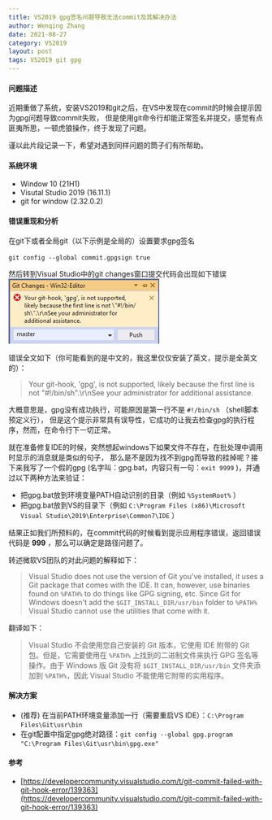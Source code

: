 ```yaml
---
title: VS2019 gpg签名问题导致无法commit及其解决办法
author: Wenqing Zhang
date: 2021-08-27
category: VS2019
layout: post
tags: VS2019 git gpg
---
```


#### 问题描述

近期重做了系统，安装VS2019和git之后，在VS中发现在commit的时候会提示因为gpg问题导致commit失败，
但是使用git命令行却能正常签名并提交，感觉有点匪夷所思，一顿虎狼操作，终于发现了问题。

谨以此片段记录一下，希望对遇到同样问题的筒子们有所帮助。

#### 系统环境
- Window 10 (21H1)
- Visutal Studio 2019 (16.11.1)
- git for window (2.32.0.2)

#### 错误重现和分析

在git下或者全局git（以下示例是全局的）设置要求gpg签名

`git config --global commit.gpgsign true`

然后转到Visual Studio中的git changes窗口提交代码会出现如下错误
![VS2019 gpg error](/images/vs2019/gpg-error.png)

错误全文如下（你可能看到的是中文的，我这里仅仅安装了英文，提示是全英文的）：
> Your git-hook, 'gpg', is not supported, likely because the first line is not \"#!/bin/sh\".\r\nSee your administrator for additional assistance. 

大概意思是，gpg没有成功执行，可能原因是第一行不是 `#!/bin/sh` （shell脚本预定义行），
但是这个提示非常具有误导性，它成功的让我去检查gpg的执行程序，然而，在命令行下一切正常。

就在准备修复IDE的时候，突然想起windows下如果文件不存在，在批处理中调用时显示的消息就是类似的句子，
那么是不是因为找不到gpg而导致的挂掉呢？接下来我写了一个假的gpg 
(名字叫：gpg.bat，内容只有一句：`exit 9999` )，并通过以下两种方法来验证：
- 把gpg.bat放到环境变量PATH自动识别的目录（例如 `%SystemRoot%` ）
- 把gpg.bat放到VS的目录下（例如 `C:\Program Files (x86)\Microsoft Visual Studio\2019\Enterprise\Common7\IDE` ）

结果正如我们所预料的，在commit代码的时候看到提示应用程序错误，返回错误代码是 **999** ，那么可以确定是路径问题了。

转述微软VS团队的对此问题的解释如下：
> Visual Studio does not use the version of Git you've installed, it uses a Git package that comes with the IDE. It can, however, use binaries found on `%PATH%` to do things like GPG signing, etc. Since Git for Windows doesn't add the `$GIT_INSTALL_DIR/usr/bin` folder to `%PATH%` Visual Studio cannot use the utilities that come with it.

翻译如下：
> Visual Studio 不会使用您自己安装的 Git 版本，它使用 IDE 附带的 Git 包。但是，它需要使用在 `%PATH%` 上找到的二进制文件来执行 GPG 签名等操作。由于 Windows 版 Git 没有将 `$GIT_INSTALL_DIR/usr/bin` 文件夹添加到 `%PATH%`，因此 Visual Studio 不能使用它附带的实用程序。

#### 解决方案

- (推荐) 在当前PATH环境变量添加一行（需要重启VS IDE）：`C:\Program Files\Git\usr\bin`
- 在git配置中指定gpg绝对路径：`git config --global gpg.program "C:\Program Files\Git\usr\bin\gpg.exe"`

#### 参考
- [https://developercommunity.visualstudio.com/t/git-commit-failed-with-git-hook-error/139363](https://developercommunity.visualstudio.com/t/git-commit-failed-with-git-hook-error/139363)
